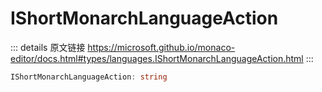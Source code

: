 # IShortMonarchLanguageAction

<backTop />
        
::: details 原文链接
https://microsoft.github.io/monaco-editor/docs.html#types/languages.IShortMonarchLanguageAction.html
:::

```ts
IShortMonarchLanguageAction: string
```